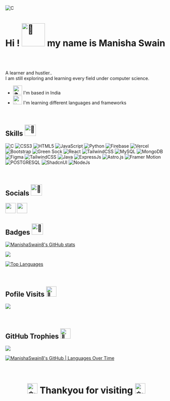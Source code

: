 <img src="https://t3.ftcdn.net/jpg/02/96/61/94/360_F_296619471_iEGweTy9VsokHtbCJsVmyez0d2rocmmA.jpg"  alt="C" />

<h1>Hi !<picture>
  <source srcset="https://fonts.gstatic.com/s/e/notoemoji/latest/1f44b_1f3fb/512.webp" type="image/webp">
  <img src="https://fonts.gstatic.com/s/e/notoemoji/latest/1f44b_1f3fb/512.gif" alt="👋" width="72" height="72">
</picture>my name is Manisha Swain</h1>
</br>
</br>

A learner and hustler..
<br/>
I am still exploring and learning every field under computer science.

* <picture> <source srcset="https://fonts.gstatic.com/s/e/notoemoji/latest/1f30d/512.webp" type="image/webp"> <img src="https://fonts.gstatic.com/s/e/notoemoji/latest/1f30d/512.gif" alt="🌍" width="28" height="28"></picture>  I'm based in India
* <picture><source srcset="https://fonts.gstatic.com/s/e/notoemoji/latest/1f4a1/512.webp" type="image/webp"><img src="https://fonts.gstatic.com/s/e/notoemoji/latest/1f4a1/512.gif" alt="💡" width="28" height="28"></picture>  I'm learning different languages and frameworks
<br/>

## Skills <picture> <source srcset="https://fonts.gstatic.com/s/e/notoemoji/latest/1f9be/512.webp" type="image/webp">  <img src="https://fonts.gstatic.com/s/e/notoemoji/latest/1f9be/512.gif" alt="🦾" width="35" height="35"></picture>
 

![C](https://img.shields.io/badge/c-%2300599C.svg?style=for-the-badge&logo=c&logoColor=white) ![CSS3](https://img.shields.io/badge/css3-%231572B6.svg?style=for-the-badge&logo=css3&logoColor=white) ![HTML5](https://img.shields.io/badge/html5-%23E34F26.svg?style=for-the-badge&logo=html5&logoColor=white) ![JavaScript](https://img.shields.io/badge/javascript-%23323330.svg?style=for-the-badge&logo=javascript&logoColor=%23F7DF1E) ![Python](https://img.shields.io/badge/python-3670A0?style=for-the-badge&logo=python&logoColor=ffdd54) ![Firebase](https://img.shields.io/badge/firebase-%23039BE5.svg?style=for-the-badge&logo=firebase) ![Vercel](https://img.shields.io/badge/vercel-%23000000.svg?style=for-the-badge&logo=vercel&logoColor=white) ![Bootstrap](https://img.shields.io/badge/bootstrap-%23563D7C.svg?style=for-the-badge&logo=bootstrap&logoColor=white) ![Green Sock](https://img.shields.io/badge/green%20sock-88CE02?style=for-the-badge&logo=greensock&logoColor=white) ![React](https://img.shields.io/badge/react-%2320232a.svg?style=for-the-badge&logo=react&logoColor=%2361DAFB) ![TailwindCSS](https://img.shields.io/badge/tailwindcss-%2338B2AC.svg?style=for-the-badge&logo=tailwind-css&logoColor=white) ![MySQL](https://img.shields.io/badge/mysql-%2300f.svg?style=for-the-badge&logo=mysql&logoColor=white) ![MongoDB](https://img.shields.io/badge/MongoDB-%234ea94b.svg?style=for-the-badge&logo=mongodb&logoColor=white) 
	![Figma](https://img.shields.io/badge/figma-%23F24E1E.svg?style=for-the-badge&logo=figma&logoColor=white) ![TailwindCSS](https://img.shields.io/badge/tailwindcss-%2338B2AC.svg?style=for-the-badge&logo=tailwind-css&logoColor=white) ![Java](https://img.shields.io/badge/java-%23ED8B00.svg?style=for-the-badge&logo=java&logoColor=white) ![ExpressJs](https://img.shields.io/badge/expressjs-%23323330.svg?style=for-the-badge&logo=express&logoColor=white)  ![Astro.js](https://img.shields.io/badge/astrojs-%23E34F26.svg?style=for-the-badge&logo=astrodotjs&logoColor=%234FC08D) ![Framer Motion](https://img.shields.io/badge/framer-%2335495e.svg?style=for-the-badge&logo=framer&logoColor=%234FC08D)![POSTGRESQL](https://img.shields.io/badge/postgresql-%2300599C.svg?style=for-the-badge&logo=postgresql&logoColor=white) ![ShadcnUI](https://img.shields.io/badge/shadcnui-%23000000.svg?style=for-the-badge&logo=shadcnui&logoColor=white) ![NodeJs](https://img.shields.io/badge/nodejs-%234ea94b.svg?style=for-the-badge&logo=node&logoColor=white) 



<br/>

## Socials  <picture> <source srcset="https://fonts.gstatic.com/s/e/notoemoji/latest/1f43e/512.webp" type="image/webp"> <img src="https://fonts.gstatic.com/s/e/notoemoji/latest/1f43e/512.gif" alt="🐾" width="35" height="35"> </picture>


<p align="left"> <a href="https://www.github.com/ManishaSwain8" target="_blank" rel="noreferrer"><img src="https://raw.githubusercontent.com/danielcranney/readme-generator/main/public/icons/socials/github.svg" width="32" height="32" /></a> <a href="https://www.linkedin.com/in//manisha-swain-8a7a20209/" target="_blank" rel="noreferrer"><img src="https://raw.githubusercontent.com/danielcranney/readme-generator/main/public/icons/socials/linkedin.svg" width="32" height="32" /></a></p>


## Badges <picture> <source srcset="https://fonts.gstatic.com/s/e/notoemoji/latest/1f680/512.webp" type="image/webp"> <img src="https://fonts.gstatic.com/s/e/notoemoji/latest/1f680/512.gif" alt="🚀" width="35" height="35"> </picture>
<p>
<a href="http://www.github.com/ManishaSwain8"><img src="https://github-readme-stats.vercel.app/api?username=ManishaSwain8&show_icons=true&hide=&count_private=true&title_color=a855f7&text_color=14b8a6&icon_color=6366f1&bg_color=181824&hide_border=true&show_icons=true" alt="ManishaSwain8's GitHub stats" /></a>

<a href="http://www.github.com/ManishaSwain8"><img src="https://github-readme-streak-stats.herokuapp.com/?user=ManishaSwain8&stroke=14b8a6&background=181824&ring=a855f7&fire=a855f7&currStreakNum=14b8a6&currStreakLabel=a855f7&sideNums=14b8a6&sideLabels=14b8a6&dates=14b8a6&hide_border=true" /></a>

<a href="https://github.com/ManishaSwain8" align="left"><img src="https://github-readme-stats.vercel.app/api/top-langs/?username=ManishaSwain8&langs_count=10&title_color=a855f7&text_color=14b8a6&icon_color=6366f1&bg_color=181824&hide_border=true&locale=en&custom_title=Top%20%Languages" alt="Top Languages" /></a>
</p>
<br/>

## Pofile Visits <picture> <source srcset="https://fonts.gstatic.com/s/e/notoemoji/latest/1f440/512.webp" type="image/webp"> <img src="https://fonts.gstatic.com/s/e/notoemoji/latest/1f440/512.gif" alt="👀" width="32" height="32"> </picture>
  [![](https://visitcount.itsvg.in/api?id=ManishaSwain8&icon=5&color=6)](https://visitcount.itsvg.in)
  
  <br/>
  
## GitHub Trophies <picture>  <source srcset="https://fonts.gstatic.com/s/e/notoemoji/latest/1f3af/512.webp" type="image/webp">  <img src="https://fonts.gstatic.com/s/e/notoemoji/latest/1f3af/512.gif" alt="🎯" width="32" height="32"></picture>

![](https://github-profile-trophy.vercel.app/?username=ManishaSwain8&theme=monokai&no-frame=true&no-bg=true&margin-w=4)

[![ManishaSwain8's GitHub | Languages Over Time](https://stats.quine.sh/ManishaSwain8/languages-over-time?theme=dark)](https://quine.sh?utm_source=widgets&utm_campaign=ManishaSwain8)


<br/>

 <div align="center">

<h1><picture> <source srcset="https://fonts.gstatic.com/s/e/notoemoji/latest/2728/512.webp" type="image/webp">  <img src="https://fonts.gstatic.com/s/e/notoemoji/latest/2728/512.gif" alt="✨" width="32" height="32"> </picture>Thankyou for visiting <picture> <source srcset="https://fonts.gstatic.com/s/e/notoemoji/latest/2728/512.webp" type="image/webp">  <img src="https://fonts.gstatic.com/s/e/notoemoji/latest/2728/512.gif" alt="✨" width="32" height="32"></h1>
</div>
